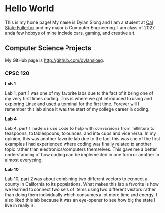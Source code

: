 # Hello World

This is my home page! My name is Dylan Slong and I am a student at [Cal State Fullerton](http://www.fullerton.edu/) and my major is Computer Engineering. I am class of 2027 anda few hobbys of mine include cars, gaming, and creative art.

## Computer Science Projects

My GitHub page is http://github.com/dylanslong.

### CPSC 120

**Lab 1** 

Lab 1, part 1 was one of my favorite labs due to the fact of it being one of my very first times coding. This is where we got introduced to using and exploring Linux and used a terminal for the first time. Forever will I remember this lab since it was the start of my college career in coding.

**Lab 4** 

Lab 4, part 1 made us use code to help with conversions from milliliters to teaspoons, to tablespoons, to ounces, and into cups and vice versa. In my opinion, this was another favorite lab due to the fact this was one of the first examples I had experienced where coding was finally related to another topic rather than electronics/computers themselves. This gave me a better understanding of how coding can be implemented in one form or another in almost everything.

**Lab 10** 

Lab 10, part 2 was about combining two different vectors to connect a county in California to its populations. What makes this lab a favorite is how we learned to connect two sets of items using two different vectors rather than doing them individually which consumes a lot more time and energy. I also liked this lab because it was an eye-opener to see how big the state I live in really is.